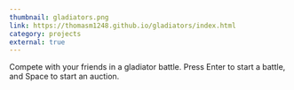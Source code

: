 ```yaml
---
thumbnail: gladiators.png
link: https://thomasm1248.github.io/gladiators/index.html
category: projects
external: true
---
```


Compete with your friends in a gladiator battle. Press Enter to start a battle, and Space to start an auction.
